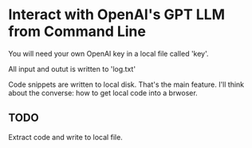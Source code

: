 # Interact with OpenAI's GPT LLM from Command Line

You will need your own OpenAI key in a local file called 'key'.

All input and outut is written to 'log.txt'

Code snippets are written to local disk. That's the main feature. I'll think about the converse: how to get local code into a brwoser.


## TODO

Extract code and write to local file.

